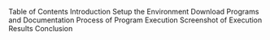 Table of Contents
  Introduction
  Setup the Environment
  Download Programs and Documentation
  Process of Program Execution
  Screenshot of Execution Results
  Conclusion
